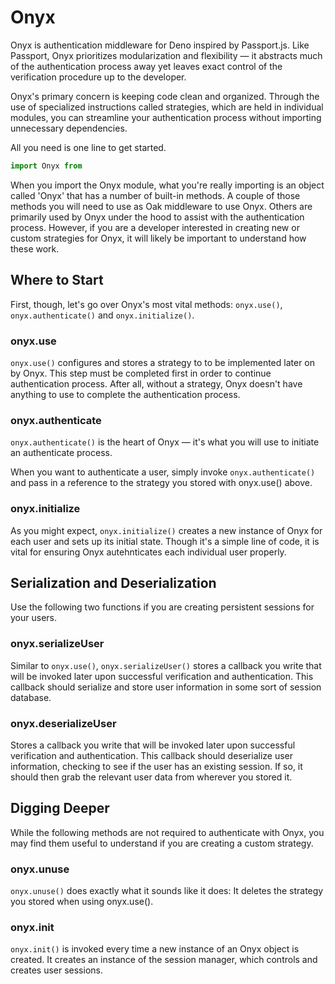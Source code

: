 # Onyx

Onyx is authentication middleware for Deno inspired by Passport.js. Like Passport, Onyx prioritizes modularization and flexibility — it abstracts much of the authentication process away yet leaves exact control of the verification procedure up to the developer.

Onyx's primary concern is keeping code clean and organized. Through the use of specialized instructions called strategies, which are held in individual modules, you can streamline your authentication process without importing unnecessary dependencies.

All you need is one line to get started.

```typescript
import Onyx from  
```

When you import the Onyx module, what you're really importing is an object called 'Onyx' that has a number of built-in methods. A couple of those methods you will need to use as Oak middleware to use Onyx. Others are primarily used by Onyx under the hood to assist with the authentication process. However, if you are a developer interested in creating new or custom strategies for Onyx, it will likely be important to understand how these work.

## Where to Start
First, though, let's go over Onyx's most vital methods: `onyx.use()`, `onyx.authenticate()` and `onyx.initialize()`.

### onyx.use
`onyx.use()` configures and stores a strategy to to be implemented later on by Onyx. This step must be completed first in order to continue authentication process. After all, without a strategy, Onyx doesn't have anything to use to complete the authentication process.

### onyx.authenticate
`onyx.authenticate()` is the heart of Onyx — it's what you will use to initiate an authenticate process.

When you want to authenticate a user, simply invoke `onyx.authenticate()` and pass in a reference to the strategy you stored with onyx.use() above.

### onyx.initialize
As you might expect, `onyx.initialize()` creates a new instance of Onyx for each user and sets up its initial state. Though it's a simple line of code, it is vital for ensuring Onyx autehnticates each individual user properly.

## Serialization and Deserialization
Use the following two functions if you are creating persistent sessions for your users.

### onyx.serializeUser
Similar to `onyx.use()`, `onyx.serializeUser()` stores a callback you write that will be invoked later upon successful verification and authentication. This callback should serialize and store user information in some sort of session database.

### onyx.deserializeUser
Stores a callback you write that will be invoked later upon successful verification and authentication. This callback should deserialize user information, checking to see if the user has an existing session. If so, it should then grab the relevant user data from wherever you stored it.

## Digging Deeper
While the following methods are not required to authenticate with Onyx, you may find them useful to understand if you are creating a custom strategy.

### onyx.unuse
`onyx.unuse()` does exactly what it sounds like it does: It deletes the strategy you stored when using onyx.use().

### onyx.init
`onyx.init()` is invoked every time a new instance of an Onyx object is created. It creates an instance of the session manager, which controls and creates user sessions.
